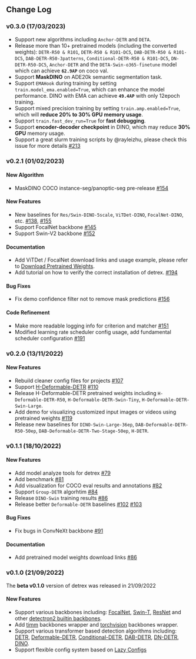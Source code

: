 ## Change Log

### v0.3.0 (17/03/2023)
- Support new algorithms including `Anchor-DETR` and `DETA`.
- Release more than 10+ pretrained models (including the converted weights): `DETR-R50 & R101`, `DETR-R50 & R101-DC5`, `DAB-DETR-R50 & R101-DC5`, `DAB-DETR-R50-3patterns`, `Conditional-DETR-R50 & R101-DC5`, `DN-DETR-R50-DC5`, `Anchor-DETR` and the `DETA-Swin-o365-finetune` model which can achieve **`62.9AP`** on coco val.
- Support **MaskDINO** on ADE20k semantic segmentation task.
- Support `EMAHook` during training by setting `train.model_ema.enabled=True`, which can enhance the model performance. DINO with EMA can achieve **`49.4AP`** with only 12epoch training.
- Support mixed precision training by setting `train.amp.enabled=True`, which will **reduce 20% to 30% GPU memory usage**.
- Support `train.fast_dev_run=True` for **fast debugging**.
- Support **encoder-decoder checkpoint** in DINO, which may reduce **30% GPU** memory usage.
- Support a great slurm training scripts by @rayleizhu, please check this issue for more details [#213](https://github.com/IDEA-Research/detrex/issues/213)


### v0.2.1 (01/02/2023)
#### New Algorithm
- MaskDINO COCO instance-seg/panoptic-seg pre-release [#154](https://github.com/IDEA-Research/detrex/pull/154)

#### New Features
- New baselines for `Res/Swin-DINO-5scale`, `ViTDet-DINO`, `FocalNet-DINO`, etc. [#138](https://github.com/IDEA-Research/detrex/pull/138), [#155](https://github.com/IDEA-Research/detrex/pull/155)
- Support FocalNet backbone [#145](https://github.com/IDEA-Research/detrex/pull/145)
- Support Swin-V2 backbone [#152](https://github.com/IDEA-Research/detrex/pull/152)

#### Documentation
- Add ViTDet / FocalNet download links and usage example, please refer to [Download Pretrained Weights](https://detrex.readthedocs.io/en/latest/tutorials/Download_Pretrained_Weights.html).
- Add tutorial on how to verify the correct installation of detrex. [#194](https://github.com/IDEA-Research/detrex/pull/194)

#### Bug Fixes
- Fix demo confidence filter not to remove mask predictions [#156](https://github.com/IDEA-Research/detrex/pull/156)

#### Code Refinement
- Make more readable logging info for criterion and matcher [#151](https://github.com/IDEA-Research/detrex/pull/151)
- Modified learning rate scheduler config usage, add fundamental scheduler configuration [#191](https://github.com/IDEA-Research/detrex/pull/191)

### v0.2.0 (13/11/2022)
#### New Features
- Rebuild cleaner config files for projects [#107](https://github.com/IDEA-Research/detrex/pull/107)
- Support [H-Deformable-DETR](https://github.com/IDEA-Research/detrex/tree/main/projects/h_deformable_detr) [#110](https://github.com/IDEA-Research/detrex/pull/110)
- Release H-Deformable-DETR pretrained weights including `H-Deformable-DETR-R50`, `H-Deformable-DETR-Swin-Tiny`, `H-Deformable-DETR-Swin-Large`.
- Add demo for visualizing customized input images or videos using pretrained weights [#119](https://github.com/IDEA-Research/detrex/pull/119)
- Release new baselines for `DINO-Swin-Large-36ep`, `DAB-Deformable-DETR-R50-50ep`, `DAB-Deformable-DETR-Two-Stage-50ep`, `H-DETR`.

### v0.1.1 (18/10/2022)
#### New Features
- Add model analyze tools for detrex [#79](https://github.com/IDEA-Research/detrex/pull/79)
- Add benchmark [#81](https://github.com/IDEA-Research/detrex/pull/81)
- Add visualization for COCO eval results and annotations [#82](https://github.com/IDEA-Research/detrex/pull/82)
- Support `Group-DETR` algorhtim [#84](https://github.com/IDEA-Research/detrex/pull/84)
- Release `DINO-Swin` training results [#86](https://github.com/IDEA-Research/detrex/pull/86)
- Release better `Deformable-DETR` baselines [#102](https://github.com/IDEA-Research/detrex/pull/102) [#103](https://github.com/IDEA-Research/detrex/pull/103) 

#### Bug Fixes
- Fix bugs in ConvNeXt backbone [#91](https://github.com/IDEA-Research/detrex/pull/91)

#### Documentation
- Add pretrained model weights download links [#86](https://github.com/IDEA-Research/detrex/pull/86)

### v0.1.0 (21/09/2022)
The **beta v0.1.0** version of detrex was released in 21/09/2022

#### New Features
- Support various backbones including: [FocalNet](https://arxiv.org/abs/2203.11926), [Swin-T](https://arxiv.org/pdf/2103.14030.pdf), [ResNet](https://arxiv.org/abs/1512.03385) and other [detectron2 builtin backbones](https://github.com/facebookresearch/detectron2/tree/main/detectron2/modeling/backbone).
- Add [timm](https://github.com/rwightman/pytorch-image-models) backbones wrapper and [torchvision](https://github.com/pytorch/vision) backbones wrapper.
- Support various transformer based detection algorithms including: [DETR](https://arxiv.org/abs/2005.12872), [Deformable-DETR](https://arxiv.org/abs/2010.04159), [Conditional-DETR](https://arxiv.org/abs/2108.06152), [DAB-DETR](https://arxiv.org/abs/2201.12329), [DN-DETR](https://arxiv.org/abs/2203.01305), [DINO](https://arxiv.org/abs/2203.03605).
- Support flexible config system based on [Lazy Configs](https://detectron2.readthedocs.io/en/latest/tutorials/lazyconfigs.html)